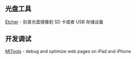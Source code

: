 ## 光盘工具
[Etcher](https://etcher.io/) - 刻录光盘镜像到 SD 卡或者 USB 存储设备

## 开发调试
[MITools](http://mihtool.com/) - debug and optimize web pages on iPad and iPhone